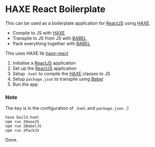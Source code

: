 HAXE React Boilerplate
=======================
 This can be used as a boilerplate application for [ReactJS][1] using [HAXE][2].

 - Compile to JS with [HAXE][2]
 - Transpile to JS from JS with [BABEL][4]
 - Pack everything together with [BABEL][4]

This uses HAXE lib [haxe-react][3]

 1. Initialise a [ReactJS][1] application
 2. Set up the [ReactJS][1] application
 3. Setup `.hxml` to compile the [HAXE][2] classes to JS
 4. Setup `package.json` to transpile using [Babel][4]
 5. Run the app

### Note
 
 The key is in the configuration of `.hxml` and `package.json`. :)
 
```
haxe build.hxml
npm run 2HaxeJS
npm run 2BabelJS
npm run 2PackJS
```

Done.





[1]: https://facebook.github.io/react/ 
[2]: http://haxe.org/
[3]: https://github.com/massiveinteractive/haxe-react
[4]: https://babeljs.io/
[5]: https://webpack.github.io/